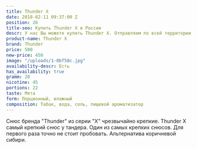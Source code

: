 ```yaml
---
title: Thunder X
date: 2018-02-11 09:37:00 Z
position: 26
title-seo: Купить Thunder X в России
descr: У нас Вы можете купить Thunder X. Отправляем по всей территории России.
product-name: Thunder X
brand: Thunder
price: 500
new-price: 450
image: "/uploads/1-0bf58c.jpg"
availability-descr: Есть
has_availability: true
gramm: 20
nicotine: 45
portions: 22
taste: Мята
form: Порционный, влажный
composition: Табак, вода, соль, пищевой ароматизатор
---
```


Снюс бренда "Thunder" из серии "X" чрезвычайно крепкие.
Thunder X самый крепкий снюс у тандера. Один из самых крепких снюсов. Для первого раза точно не стоит пробовать. Альтернатива коричневой сибири.